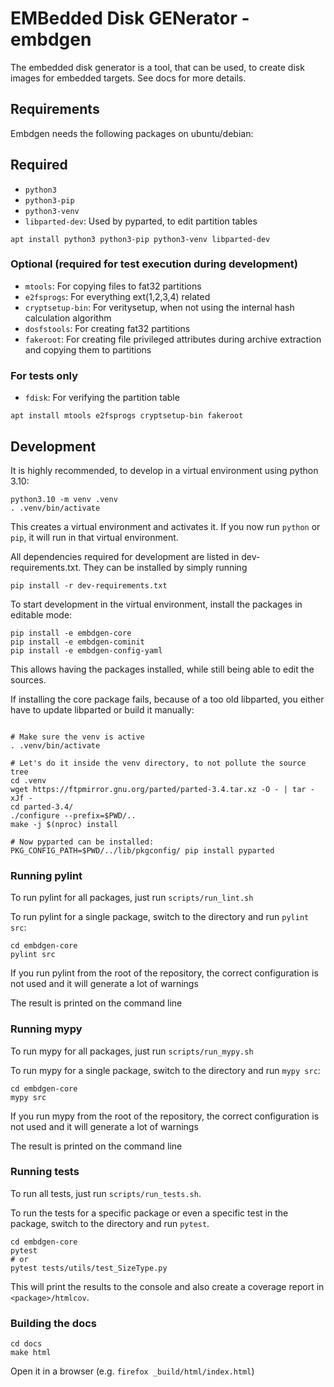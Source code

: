 # EMBedded Disk GENerator - embdgen

The embedded disk generator is a tool, that can be used, to create disk images for embedded targets.
See docs for more details.

## Requirements

Embdgen needs the following packages on ubuntu/debian:

## Required

 - `python3`
 - `python3-pip`
 - `python3-venv`
 - `libparted-dev`: Used by pyparted, to edit partition tables

```
apt install python3 python3-pip python3-venv libparted-dev
```

### Optional (required for test execution during development)
 - `mtools`:         For copying files to fat32 partitions
 - `e2fsprogs`:      For everything ext(1,2,3,4) related
 - `cryptsetup-bin`: For veritysetup, when not using the internal hash calculation algorithm
 - `dosfstools`:     For creating fat32 partitions
 - `fakeroot`:       For creating file privileged attributes during archive extraction and copying them to partitions

### For tests only
 - `fdisk`:          For verifying the partition table

```
apt install mtools e2fsprogs cryptsetup-bin fakeroot
```

## Development
It is highly recommended, to develop in a virtual environment using python 3.10:

```
python3.10 -m venv .venv
. .venv/bin/activate
```

This creates a virtual environment and activates it. If you now run `python` or `pip`, it will run in that virtual environment.

All dependencies required for development are listed in dev-requirements.txt.
They can be installed by simply running
```
pip install -r dev-requirements.txt
```

To start development in the virtual environment, install the packages in editable mode:
```
pip install -e embdgen-core
pip install -e embdgen-cominit
pip install -e embdgen-config-yaml
```
This allows having the packages installed, while still being able to edit the sources.


If installing the core package fails, because of a too old libparted, you either have to update libparted or build it manually:
```

# Make sure the venv is active
. .venv/bin/activate

# Let's do it inside the venv directory, to not pollute the source tree
cd .venv
wget https://ftpmirror.gnu.org/parted/parted-3.4.tar.xz -O - | tar -xJf -
cd parted-3.4/
./configure --prefix=$PWD/..
make -j $(nproc) install

# Now pyparted can be installed:
PKG_CONFIG_PATH=$PWD/../lib/pkgconfig/ pip install pyparted
```


### Running pylint
To run pylint for all packages, just run `scripts/run_lint.sh`

To run pylint for a single package, switch to the directory and run `pylint src`:

```
cd embdgen-core
pylint src
```

If you run pylint from the root of the repository, the correct configuration is not used and it will generate a lot of warnings

The result is printed on the command line

### Running mypy
To run mypy for all packages, just run `scripts/run_mypy.sh`

To run mypy for a single package, switch to the directory and run `mypy src`:

```
cd embdgen-core
mypy src
```

If you run mypy from the root of the repository, the correct configuration is not used and it will generate a lot of warnings

The result is printed on the command line

### Running tests
To run all tests, just run `scripts/run_tests.sh`.

To run the tests for a specific package or even a specific test in the package, switch to the directory and run `pytest`.

```
cd embdgen-core
pytest
# or
pytest tests/utils/test_SizeType.py
```

This will print the results to the console and also create a coverage report in `<package>/htmlcov`.


### Building the docs
```
cd docs
make html
```

Open it in a browser (e.g. `firefox _build/html/index.html`)
